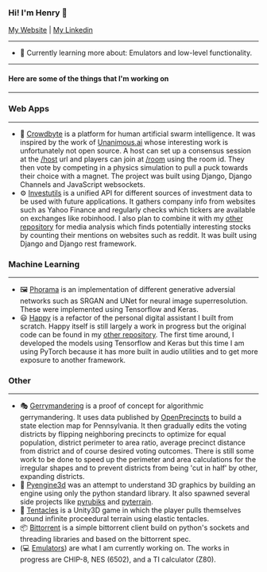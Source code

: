 ### Hi! I'm Henry 👋


[My Website](https://henryhaefliger.com) | [My Linkedin](https://linkedin.com/in/henry-haefliger)

---

- :seedling: Currently learning more about: Emulators and low-level functionality.

---

#### Here are some of the things that I'm working on

---

### Web Apps
---

- :handshake: [Crowdbyte](https://github.com/hnhaefliger/crowdbyte) is a platform for human artificial swarm intelligence. It was inspired by the work of [Unanimous.ai](https://unanimous.ai) whose interesting work is unfortunately not open source. A host can set up a consensus session at the [/host](https://crowdbyte.co/host) url and players can join at [/room](https://crowdbyte.co/room) using the room id. They then vote by competing in a physics simulation to pull a puck towards their choice with a magnet. The project was built using Django, Django Channels and JavaScript websockets.
- :gear: [Investutils](https://github.com/hnhaefliger/investutils) is a unified API for different sources of investment data to be used with future applications. It gathers company info from websites such as Yahoo Finance and regularly checks which tickers are available on exchanges like robinhood. I also plan to combine it with my [other repository](https://github.com/hnhaefliger/MediaAnalysis) for media analysis which finds potentially interesting stocks by counting their mentions on websites such as reddit. It was built using Django and Django rest framework.

### Machine Learning
---

- :framed_picture: [Phorama](https://github.com/hnhaefliger/phorama) is an implementation of different generative adversial networks such as SRGAN and UNet for neural image superresolution. These were implemented using Tensorflow and Keras.
- :smiley: [Happy](https://github.com/hnhaefliger/happy) is a refactor of the personal digital assistant I built from scratch. Happy itself is still largely a work in progress but the original code can be found in my [other repository](https://github.com/hnhaefliger/PersonalAssistant). The first time around, I developed the models using Tensorflow and Keras but this time I am using PyTorch because it has more built in audio utilities and to get more exposure to another framework.

### Other
---

- :performing_arts: [Gerrymandering](https://github.com/hnhaefliger/gerrymandering) is a proof of concept for algorithmic gerrymandering. It uses data published by [OpenPrecincts](https://openprecincts.org) to build a state election map for Pennsylvania. It then gradually edits the voting districts by flipping neighboring precincts to optimize for equal population, district perimeter to area ratio, average precinct distance from district and of course desired voting outcomes. There is still some work to be done to speed up the perimeter and area calculations for the irregular shapes and to prevent districts from being 'cut in half' by other, expanding districts.
- :ice_cube: [Pyengine3d](https://github.com/hnhaefliger/pyengine3d) was an attempt to understand 3D graphics by building an engine using only the python standard library. It also spawned several side projects like [pyrubiks](https://github.com) and [pyterrain](https://github.com).
- :octopus: [Tentacles](https://github.com/hnhaefliger/tentacles) is a Unity3D game in which the player pulls themselves around infinite proceedural terrain using elastic tentacles.
- :package: [Bittorrent](https://github.com/hnhaefliger/bittorrent) is a simple bittorrent client build on python's sockets and threading libraries and based on the bittorrent spec.
- (:computer: [Emulators]()) are what I am currently working on. The works in progress are CHIP-8, NES (6502), and a TI calculator (Z80).

